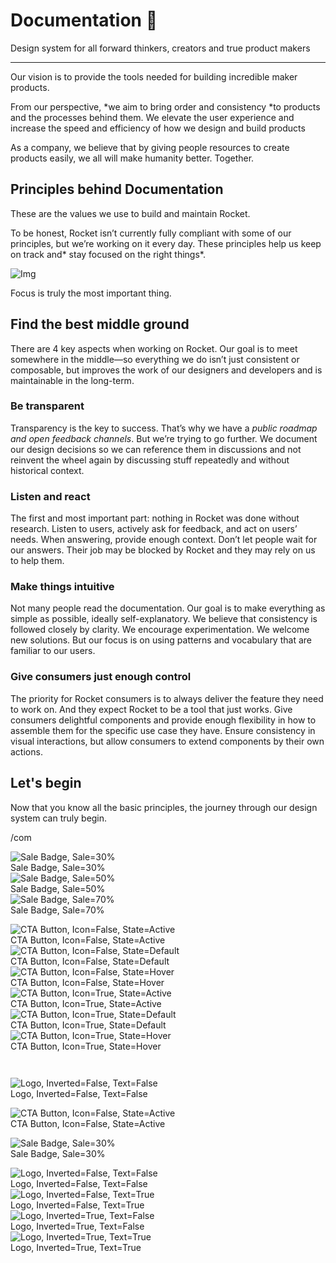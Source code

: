 
# Documentation 🚀

Design system for all forward thinkers, creators and true product makers

---

Our vision is to provide the tools needed for building incredible maker products.

From our perspective, *we aim to bring order and consistency *to products and the processes behind them. We elevate the user experience and increase the speed and efficiency of how we design and build products

As a company, we believe that by giving people resources to create products easily, we all will make humanity better. Together.

## Principles behind Documentation

These are the values we use to build and maintain Rocket.

To be honest, Rocket isn’t currently fully compliant with some of our principles, but we’re working on it every day. These principles help us keep on track and* stay focused on the right things*.

![Img](https://studio-assets.supernova.io/design-systems/14533/9289758a-6300-472a-bbc6-a57098081abf.jpeg)

Focus is truly the most important thing.

## Find the best middle ground

There are 4 key aspects when working on Rocket. Our goal is to meet somewhere in the middle—so everything we do isn’t just consistent or composable, but improves the work of our designers and developers and is maintainable in the long-term.

### Be transparent

Transparency is the key to success. That’s why we have a *public roadmap and open feedback channels*. But we’re trying to go further. We document our design decisions so we can reference them in discussions and not reinvent the wheel again by discussing stuff repeatedly and without historical context.

### Listen and react

The first and most important part: nothing in Rocket was done without research. Listen to users, actively ask for feedback, and act on users’ needs. When answering, provide enough context. Don’t let people wait for our answers. Their job may be blocked by Rocket and they may rely on us to help them.

### Make things intuitive

Not many people read the documentation. Our goal is to make everything as simple as possible, ideally self-explanatory. We believe that consistency is followed closely by clarity. We encourage experimentation. We welcome new solutions. But our focus is on using patterns and vocabulary that are familiar to our users.

### Give consumers just enough control

The priority for Rocket consumers is to always deliver the feature they need to work on. And they expect Rocket to be a tool that just works. Give consumers delightful components and provide enough flexibility in how to assemble them for the specific use case they have. Ensure consistency in visual interactions, but allow consumers to extend components by their own actions.

## Let's begin

Now that you know all the basic principles, the journey through our design system can truly begin.

/com

  
![Sale Badge, Sale=30%](https://studio-assets.supernova.io/design-systems/14533/67ee18bd-032f-4547-935b-4e94759348e1.png)  
Sale Badge, Sale=30%  
![Sale Badge, Sale=50%](https://studio-assets.supernova.io/design-systems/14533/1c1a825f-22c6-4354-84db-9b80eadee1c8.png)  
Sale Badge, Sale=50%  
![Sale Badge, Sale=70%](https://studio-assets.supernova.io/design-systems/14533/063b6f40-49f3-43c2-a765-4ce7dde3e9b6.png)  
Sale Badge, Sale=70%  


  
![CTA Button, Icon=False, State=Active](https://studio-assets.supernova.io/design-systems/14533/0ac7f3c2-6cd2-4fbd-9200-79f5ab458426.png)  
CTA Button, Icon=False, State=Active  
![CTA Button, Icon=False, State=Default](https://studio-assets.supernova.io/design-systems/14533/18a975bf-c0c0-4823-880e-330b4086019f.png)  
CTA Button, Icon=False, State=Default  
![CTA Button, Icon=False, State=Hover](https://studio-assets.supernova.io/design-systems/14533/7428382d-4eec-4fdf-9d8a-b4063409c4ed.png)  
CTA Button, Icon=False, State=Hover  
![CTA Button, Icon=True, State=Active](https://studio-assets.supernova.io/design-systems/14533/f7b2d4f0-5757-416a-9f69-7b1a893dec33.png)  
CTA Button, Icon=True, State=Active  
![CTA Button, Icon=True, State=Default](https://studio-assets.supernova.io/design-systems/14533/0dc29a10-1361-4a44-9f0f-56e2670118cc.png)  
CTA Button, Icon=True, State=Default  
![CTA Button, Icon=True, State=Hover](https://studio-assets.supernova.io/design-systems/14533/fe2e7620-dd3c-41f8-a7d7-ad7b73835cd4.png)  
CTA Button, Icon=True, State=Hover  


```javascript  
  
```

  
![Logo, Inverted=False, Text=False](https://studio-assets.supernova.io/design-systems/14533/8e8d5b04-a982-4f5a-99de-a5f0e17b569f.png)  
Logo, Inverted=False, Text=False  


  
  


  
![CTA Button, Icon=False, State=Active](https://studio-assets.supernova.io/design-systems/14533/0ac7f3c2-6cd2-4fbd-9200-79f5ab458426.png)  
CTA Button, Icon=False, State=Active  


  
![Sale Badge, Sale=30%](https://studio-assets.supernova.io/design-systems/14533/67ee18bd-032f-4547-935b-4e94759348e1.png)  
Sale Badge, Sale=30%  


  
![Logo, Inverted=False, Text=False](https://studio-assets.supernova.io/design-systems/14533/8e8d5b04-a982-4f5a-99de-a5f0e17b569f.png)  
Logo, Inverted=False, Text=False  
![Logo, Inverted=False, Text=True](https://studio-assets.supernova.io/design-systems/14533/bce23996-f877-42bc-88b7-a84333f04b72.png)  
Logo, Inverted=False, Text=True  
![Logo, Inverted=True, Text=False](https://studio-assets.supernova.io/design-systems/14533/660103eb-1178-4995-bb58-0391c45f89f3.png)  
Logo, Inverted=True, Text=False  
![Logo, Inverted=True, Text=True](https://studio-assets.supernova.io/design-systems/14533/9a878d74-eff9-47cd-bc98-53a2d40d7871.png)  
Logo, Inverted=True, Text=True  
